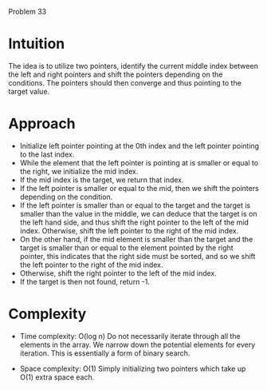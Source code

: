 Problem 33

# Intuition
The idea is to utilize two pointers, identify the current middle index between the left and right pointers and shift the pointers depending on the conditions. The pointers should then converge and thus pointing to the target value.

# Approach
- Initialize left pointer pointing at the 0th index and the left pointer pointing to the last index.
- While the element that the left pointer is pointing at is smaller or equal to the right, we initialize the mid index.
- If the mid index is the target, we return that index.
- If the left pointer is smaller or equal to the mid, then we shift the pointers depending on the condition.
- If the left pointer is smaller than or equal to the target and the target is smaller than the value in the middle, we can deduce that the target is on the left hand side, and thus shift the right pointer to the left of the mid index. Otherwise, shift the left pointer to the right of the mid index.
- On the other hand, if the mid element is smaller than the target and the target is smaller than or equal to the element pointed by the right pointer, this indicates that the right side must be sorted, and so we shift the left pointer to the right of the mid index.
- Otherwise, shift the right pointer to the left of the mid index.
- If the target is then not found, return -1.

# Complexity
- Time complexity: O(log n)
Do not necessarily iterate through all the elements in the array. We narrow down the potential elements for every iteration. This is essentially a form of binary search.

- Space complexity: O(1)
Simply initializing two pointers which take up O(1) extra space each.
